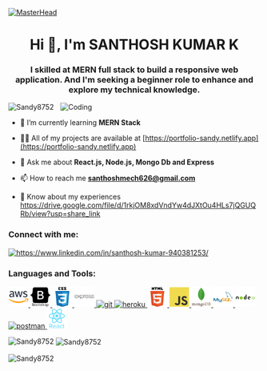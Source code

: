 
<!--
**SANTHOSH KUMAR/SANTHOSH KUMAR** is a ✨ _special_ ✨ repository because its `README.md` (this file) appears on your GitHub profile.

-->
 [![MasterHead](https://miro.medium.com/max/900/0*UqGyYmWCRQnjLzSk.jpg)](https:/Sandy8752.io)
 <h1 align="center">Hi 👋, I'm SANTHOSH KUMAR K</h1>
<h3 align="center">I skilled at MERN full stack to build a responsive web application. And I'm seeking a beginner role to enhance and explore my technical knowledge.</h3>
<img align="right" alt="Coding" width="400" src="https://cdn.dribbble.com/users/1162077/screenshots/3848914/programmer.gif">
<p align="left"> <img src="https://komarev.com/ghpvc/?username=Sandy8752&label=Profile%20views&color=0e75b6&style=flat" alt="Sandy8752" /> </p>

- 🌱 I’m currently learning **MERN Stack**

- 👨‍💻 All of my projects are available at [https://portfolio-sandy.netlify.app](https://portfolio-sandy.netlify.app)

- 💬 Ask me about **React.js, Node.js, Mongo Db and Express**

- 📫 How to reach me **santhoshmech626@gmail.com**
- 📄 Know about my experiences https://drive.google.com/file/d/1rkjOM8xdVndYw4dJXtOu4HLs7jQGUQRb/view?usp=share_link

<h3 align="left">Connect with me:</h3>
<p align="left">
<a href="https://www.linkedin.com/in/santhosh-kumar-940381253/" target="blank"><img align="center" src="https://raw.githubusercontent.com/rahuldkjain/github-profile-readme-generator/master/src/images/icons/Social/linked-in-alt.svg" alt="https://www.linkedin.com/in/santhosh-kumar-940381253/" height="30" width="40" /></a>
</p>

<h3 align="left">Languages and Tools:</h3>
<p align="left"> <a href="https://aws.amazon.com" target="_blank" rel="noreferrer"> <img src="https://raw.githubusercontent.com/devicons/devicon/master/icons/amazonwebservices/amazonwebservices-original-wordmark.svg" alt="aws" width="40" height="40"/> </a> <a href="https://getbootstrap.com" target="_blank" rel="noreferrer"> <img src="https://raw.githubusercontent.com/devicons/devicon/master/icons/bootstrap/bootstrap-plain-wordmark.svg" alt="bootstrap" width="40" height="40"/> </a> <a href="https://www.w3schools.com/css/" target="_blank" rel="noreferrer"> <img src="https://raw.githubusercontent.com/devicons/devicon/master/icons/css3/css3-original-wordmark.svg" alt="css3" width="40" height="40"/> </a> <a href="https://expressjs.com" target="_blank" rel="noreferrer"> <img src="https://raw.githubusercontent.com/devicons/devicon/master/icons/express/express-original-wordmark.svg" alt="express" width="40" height="40"/> </a> <a href="https://git-scm.com/" target="_blank" rel="noreferrer"> <img src="https://www.vectorlogo.zone/logos/git-scm/git-scm-icon.svg" alt="git" width="40" height="40"/> </a> <a href="https://heroku.com" target="_blank" rel="noreferrer"> <img src="https://www.vectorlogo.zone/logos/heroku/heroku-icon.svg" alt="heroku" width="40" height="40"/> </a> <a href="https://www.w3.org/html/" target="_blank" rel="noreferrer"> <img src="https://raw.githubusercontent.com/devicons/devicon/master/icons/html5/html5-original-wordmark.svg" alt="html5" width="40" height="40"/> </a> <a href="https://developer.mozilla.org/en-US/docs/Web/JavaScript" target="_blank" rel="noreferrer"> <img src="https://raw.githubusercontent.com/devicons/devicon/master/icons/javascript/javascript-original.svg" alt="javascript" width="40" height="40"/> </a> <a href="https://www.mongodb.com/" target="_blank" rel="noreferrer"> <img src="https://raw.githubusercontent.com/devicons/devicon/master/icons/mongodb/mongodb-original-wordmark.svg" alt="mongodb" width="40" height="40"/> </a> <a href="https://www.mysql.com/" target="_blank" rel="noreferrer"> <img src="https://raw.githubusercontent.com/devicons/devicon/master/icons/mysql/mysql-original-wordmark.svg" alt="mysql" width="40" height="40"/> </a> <a href="https://nodejs.org" target="_blank" rel="noreferrer"> <img src="https://raw.githubusercontent.com/devicons/devicon/master/icons/nodejs/nodejs-original-wordmark.svg" alt="nodejs" width="40" height="40"/> </a> <a href="https://postman.com" target="_blank" rel="noreferrer"> <img src="https://www.vectorlogo.zone/logos/getpostman/getpostman-icon.svg" alt="postman" width="40" height="40"/> </a> <a href="https://reactjs.org/" target="_blank" rel="noreferrer"> <img src="https://raw.githubusercontent.com/devicons/devicon/master/icons/react/react-original-wordmark.svg" alt="react" width="40" height="40"/> </a> </p>

<p>
<img align="left" src="https://github-readme-stats.vercel.app/api/top-langs?username=Sandy8752&show_icons=true&locale=en&layout=compact" alt="Sandy8752" />
</p>

<p>&nbsp;<img align="center" src="https://github-readme-stats.vercel.app/api?username=Sandy8752&show_icons=true&locale=en" alt="Sandy8752" /></p>

<p><img align="center" src="https://github-readme-streak-stats.herokuapp.com/?user=Sandy8752&" alt="Sandy8752" /></p>







